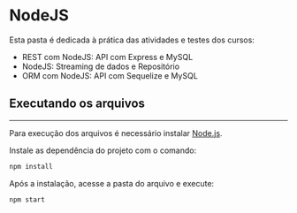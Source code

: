 # NodeJS

Esta pasta é dedicada à prática das atividades e testes dos cursos:

- REST com NodeJS: API com Express e MySQL
- NodeJS: Streaming de dados e Repositório
- ORM com NodeJS: API com Sequelize e MySQL

## Executando os arquivos
---

Para execução dos arquivos é necessário instalar [Node.js](https://nodejs.org/pt-br/).

Instale as dependência do projeto com o comando:

```bash
npm install
```

Após a instalação, acesse a pasta do arquivo e execute:

```bash
npm start
```